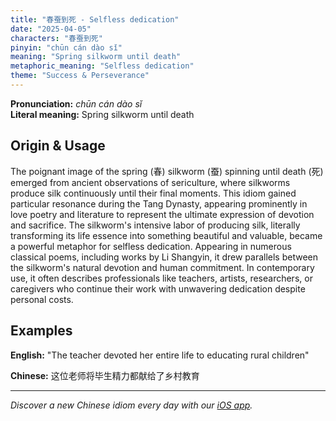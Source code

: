 ```yaml
---
title: "春蚕到死 - Selfless dedication"
date: "2025-04-05"
characters: "春蚕到死"
pinyin: "chūn cán dào sǐ"
meaning: "Spring silkworm until death"
metaphoric_meaning: "Selfless dedication"
theme: "Success & Perseverance"
---
```


**Pronunciation:** *chūn cán dào sǐ*  
**Literal meaning:** Spring silkworm until death

## Origin & Usage

The poignant image of the spring (春) silkworm (蚕) spinning until death (死) emerged from ancient observations of sericulture, where silkworms produce silk continuously until their final moments. This idiom gained particular resonance during the Tang Dynasty, appearing prominently in love poetry and literature to represent the ultimate expression of devotion and sacrifice. The silkworm's intensive labor of producing silk, literally transforming its life essence into something beautiful and valuable, became a powerful metaphor for selfless dedication. Appearing in numerous classical poems, including works by Li Shangyin, it drew parallels between the silkworm's natural devotion and human commitment. In contemporary use, it often describes professionals like teachers, artists, researchers, or caregivers who continue their work with unwavering dedication despite personal costs.

## Examples

**English:** "The teacher devoted her entire life to educating rural children"

**Chinese:** 这位老师将毕生精力都献给了乡村教育

---

*Discover a new Chinese idiom every day with our [iOS app](https://apps.apple.com/us/app/daily-chinese-idioms/id6670238264).*
